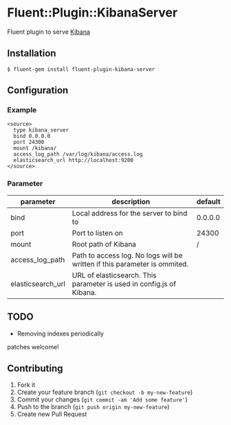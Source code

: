 # Fluent::Plugin::KibanaServer

Fluent plugin to serve [Kibana](https://github.com/elasticsearch/kibana)

## Installation

`$ fluent-gem install fluent-plugin-kibana-server`

## Configuration

### Example

```
<source>
  type kibana_server
  bind 0.0.0.0
  port 24300
  mount /kibana/
  access_log_path /var/log/kibana/access.log
  elasticsearch_url http://localhost:9200
</source>
```

### Parameter

|parameter|description|default|
|---|---|---|
|bind|Local address for the server to bind to|0.0.0.0|
|port|Port to listen on|24300|
|mount|Root path of Kibana|/|
|access_log_path|Path to access log. No logs will be written if this parameter is ommited.||
|elasticsearch_url|URL of elasticsearch. This parameter is used in config.js of Kibana.||

## TODO

* Removing indexes periodically

patches welcome!

## Contributing

1. Fork it
2. Create your feature branch (`git checkout -b my-new-feature`)
3. Commit your changes (`git commit -am 'Add some feature'`)
4. Push to the branch (`git push origin my-new-feature`)
5. Create new Pull Request
